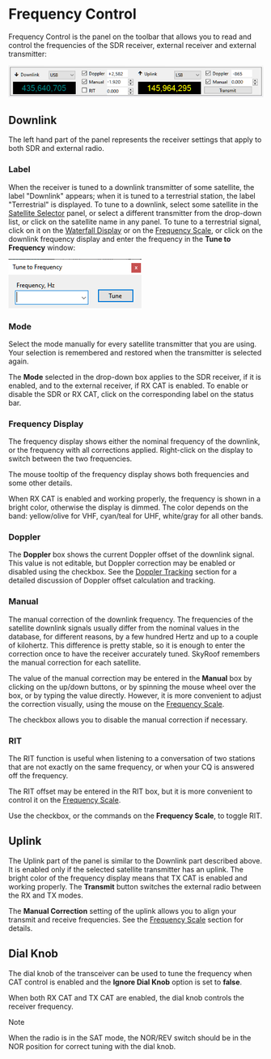 # Frequency Control

Frequency Control is the panel on the toolbar that allows you to read and control the frequencies
of the SDR receiver, external receiver and external transmitter:

![Frequency Control](../images/frequency_control.png)

## Downlink

The left hand part of the panel represents the receiver settings that apply to both SDR and external radio.

### Label

When the receiver is tuned to a downlink transmitter of some satellite, the label "Downlink" appears;
when it is tuned to a terrestrial station, the label "Terrestrial" is displayed. To tune to a downlink, select
some satellite in the
[Satellite Selector](satellite_selector.md)
panel, or select a different transmitter from the drop-down list, or click on the satellite name in any
panel. To tune to a terrestrial signal, click on it on the
[Waterfall Display](waterfall_display.md)
or on the
[Frequency Scale](frequency_scale.md),
or click on the downlink frequency display and enter the frequency in the **Tune to Frequency** window:

![Tune to Frequency](../images/tune_to_frequency.png)

### Mode

Select the mode manually for every satellite transmitter that you are using.
Your selection is remembered and restored when the transmitter is selected again.

The **Mode** selected in the drop-down box applies to the SDR receiver, if it is enabled, and to the external receiver,
if RX CAT is enabled. To enable or disable the SDR or RX CAT, click on the corresponding label
on the status bar.

### Frequency Display

The frequency display shows either the nominal frequency of the downlink, or the frequency with all
corrections applied. Right-click on the display to switch between the two frequencies.

The mouse tooltip of the frequency display shows both frequencies and some other details.

When RX CAT is enabled and working properly, the frequency is shown in a bright color, otherwise
the display is dimmed. The color depends on the band: yellow/olive for VHF, cyan/teal for UHF,
white/gray for all other bands.

### Doppler

The **Doppler** box shows the current Doppler offset of the downlink signal. This value is not editable,
but Doppler correction may be enabled or disabled using the checkbox. See the
[Doppler Tracking](doppler_tracking.md) section for a detailed discussion of Doppler offset calculation
and tracking.

### Manual

The manual correction of the downlink frequency. The frequencies of the satellite downlink signals
usually differ from the nominal values in the database, for different reasons, by a few hundred Hertz
and up to a couple of kilohertz. This difference is pretty stable, so it is enough to enter the
correction once to have the receiver accurately tuned. SkyRoof remembers the manual correction
for each satellite.

The value of the  manual correction may be entered in the **Manual** box by clicking on the up/down
buttons, or by spinning the mouse wheel over the box, or by typing the value directly. However, it is
more convenient to adjust the correction visually, using the mouse on the
[Frequency Scale](frequency_scale.md).

The checkbox allows you to disable the manual correction if necessary.

### RIT

The RIT function is useful when listening to a conversation of two stations that are not
exactly on the same frequency, or when your CQ is answered off the frequency.

The RIT offset may be entered in the RIT box, but it is more convenient to control it on the
[Frequency Scale](frequency_scale.md).

Use the checkbox, or the commands on the **Frequency Scale**, to toggle RIT.

## Uplink

The Uplink part of the panel is similar to the Downlink part described above. It is enabled
only if the selected satellite transmitter has an uplink. The bright color of the frequency display
means that TX CAT is enabled and working properly. The **Transmit** button switches
the external radio between the RX and TX modes.

The **Manual Correction** setting of the uplink allows you to align your transmit and receive frequencies.
See the [Frequency Scale](frequency_scale.md) section for details.

## Dial Knob

The dial knob of the transceiver can be used to tune the frequency when CAT control is enabled
and the **Ignore Dial Knob** option is set to **false**.

When both RX CAT and TX CAT are enabled, the dial knob controls the receiver frequency.

> [!Note]
> When the radio is in the SAT mode, the NOR/REV switch should be in the NOR position for correct
tuning with the dial knob.
